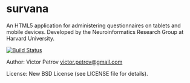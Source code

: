 survana
=====

An HTML5 application for administering questionnaires on tablets and mobile devices. Developed by the Neuroinformatics Research Group at Harvard University.

[![Build Status](https://travis-ci.org/vpetrov/survana.png)](https://travis-ci.org/vpetrov/survana)

Author: Victor Petrov <victor.petrov@gmail.com>

License: New BSD License (see LICENSE file for details).

